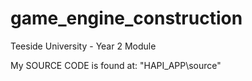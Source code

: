 # game_engine_construction
Teeside University - Year 2 Module

My SOURCE CODE is found at: "HAPI_APP\source"
